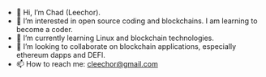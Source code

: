 - 👋 Hi, I’m Chad (Leechor).
- 👀 I’m interested in open source coding and blockchains.  I am learning to become a coder.
- 🌱 I’m currently learning Linux and blockchain technologies.
- 💞️ I’m looking to collaborate on blockchain applications, especially ethereum dapps and DEFI.
- 📫 How to reach me: cleechor@gmail.com

<!---
cleechor/cleechor is a ✨ special ✨ repository because its `README.md` (this file) appears on your GitHub profile.
You can click the Preview link to take a look at your changes.
--->
